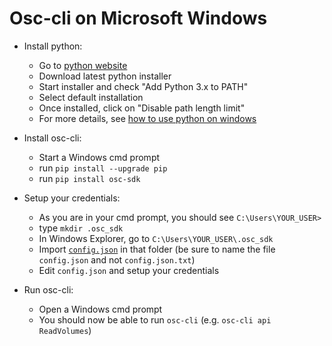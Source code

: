 # Osc-cli on Microsoft Windows

- Install python:
  - Go to [python website](https://www.python.org/downloads/)
  - Download latest python installer
  - Start installer and check "Add Python 3.x to PATH"
  - Select default installation
  - Once installed, click on "Disable path length limit"
  - For more details, see [how to use python on windows](https://docs.python.org/3.9/using/windows.html)

- Install osc-cli:
  - Start a Windows cmd prompt
  - run `pip install --upgrade pip`
  - run `pip install osc-sdk`

- Setup your credentials:
  - As you are in your cmd prompt, you should see `C:\Users\YOUR_USER>`
  - type `mkdir .osc_sdk`
  - In Windows Explorer, go to `C:\Users\YOUR_USER\.osc_sdk`
  - Import [`config.json`](https://github.com/outscale/osc-cli/blob/0f54e6ee0e17df7af4fc22d2fd29cd21825ddd0d/osc_sdk/config.json) in that folder (be sure to name the file `config.json` and not `config.json.txt`)
  - Edit `config.json` and setup your credentials

- Run osc-cli:
  - Open a Windows cmd prompt
  - You should now be able to run `osc-cli` (e.g. `osc-cli api ReadVolumes`)

